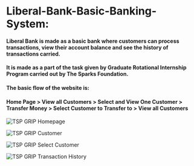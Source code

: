 # Liberal-Bank-Basic-Banking-System: 


#### Liberal Bank is made as a basic bank  where customers can process transactions, view their account balance and see the history of transactions carried.

#### It is made as a part of the task given by Graduate Rotational Internship Program carried out by The Sparks Foundation. 

#### The basic flow of the website is:
#### Home Page > View all Customers > Select and View One Customer > Transfer Money > Select Customer to Transfer to > View all Customers

![TSP GRIP Homepage](https://user-images.githubusercontent.com/68430857/125992493-b9b6aac0-5521-4a57-be71-bc94fac4a954.PNG)

![TSP GRIP Customer](https://user-images.githubusercontent.com/68430857/125992531-7340d97e-e75f-4df5-9950-3f359ba40f41.PNG)

![TSP GRIP Select Customer](https://user-images.githubusercontent.com/68430857/125992533-e481abd6-535d-4d35-a627-3a54a8920432.PNG)

![TSP GRIP Transaction History](https://user-images.githubusercontent.com/68430857/125992546-0325a965-6610-4711-a974-3ffcb8d38745.PNG)
